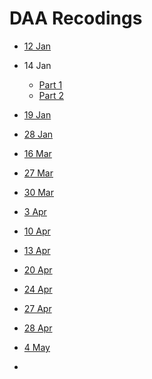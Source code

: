 # DAA Recodings 

- [12 Jan](https://web.microsoftstream.com/video/e682b5f3-25a4-4c8d-b354-2ab426c216db)

- 14 Jan
  - [Part 1](https://web.microsoftstream.com/video/5d680a97-4467-4f88-b062-0879ac4d8cd6)
  - [Part 2](https://web.microsoftstream.com/video/09f92f80-531a-4c29-afa5-3be52510972b)

- [19 Jan](https://web.microsoftstream.com/video/938a4729-24ea-471e-a15e-353a92c23836)

- [28 Jan](https://web.microsoftstream.com/video/06b48b22-7727-4859-83d9-4460915630db)

- [16 Mar](https://learnermanipal.sharepoint.com/sites/DAA_2021_Sec_B/Shared%20Documents/General/Recordings/DAA%20Sec%20B-20210316_160247-Meeting%20Recording.mp4?web=1)

- [27 Mar](https://learnermanipal.sharepoint.com/sites/DAA_2021_Sec_B/Shared%20Documents/General/Recordings/Meeting%20in%20_General_-20210327_140615-Meeting%20Recording.mp4?web=1)

- [30 Mar](https://learnermanipal.sharepoint.com/sites/DAA_2021_Sec_B/Shared%20Documents/General/Recordings/DAA%20section%20B-20210330_160342-Meeting%20Recording.mp4?web=1)

- [3 Apr](https://learnermanipal.sharepoint.com/sites/DAA_2021_Sec_B/Shared%20Documents/General/Recordings/Meeting%20in%20_General_-20210403_140522-Meeting%20Recording.mp4?web=1)

- [10 Apr](https://learnermanipal.sharepoint.com/sites/DAA_2021_Sec_B/Shared%20Documents/General/Recordings/Meeting%20in%20_General_-20210410_140956-Meeting%20Recording.mp4?web=1)

- [13 Apr](https://learnermanipal.sharepoint.com/sites/DAA_2021_Sec_B/Shared%20Documents/General/Recordings/DAA%20section%20B-20210413_160645-Meeting%20Recording.mp4?web=1)

- [20 Apr](https://learnermanipal.sharepoint.com/sites/DAA_2021_Sec_B/Shared%20Documents/General/Recordings/DAA%20section%20B-20210420_163557-Meeting%20Recording.mp4?web=1)

- [24 Apr](https://learnermanipal.sharepoint.com/sites/DAA_2021_Sec_B/Shared%20Documents/General/Recordings/Meeting%20in%20_General_-20210424_140422-Meeting%20Recording.mp4?web=1)

- [27 Apr](https://learnermanipal.sharepoint.com/sites/DAA_2021_Sec_B/Shared%20Documents/General/Recordings/DAA%20section%20B-20210427_165002-Meeting%20Recording.mp4?web=1)

- [28 Apr](https://learnermanipal.sharepoint.com/sites/DAA_2021_Sec_B/Shared%20Documents/General/Recordings/Extra%20class%20_DAA%20section%20B-20210428_143102-Meeting%20Recording.mp4?web=1)

- [4 May](https://learnermanipal.sharepoint.com/sites/DAA_2021_Sec_B/Shared%20Documents/General/Recordings/DAA%20section%20B-20210504_163552-Meeting%20Recording.mp4?web=1)

- []()